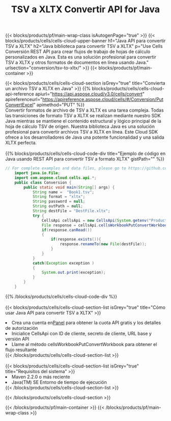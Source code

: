 ﻿---
title:  TSV a XLTX Convertir API for Java
description:  Usando Aspose.Cells Cloud SDK for Java para convertir un archivo de formato TSV a un archivo de formato XLTX.
url: /es/java/conversion/tsv-to-xltx/
---
{{< blocks/products/pf/main-wrap-class isAutogenPage="true" >}}
{{< blocks/products/cells/cells-cloud-upper-banner h1="Java API para convertir TSV a XLTX" h2="Java biblioteca para convertir TSV a XLTX" p="Use Cells Conversión REST API para crear flujos de trabajo de hojas de cálculo personalizados en Java. Esta es una solución profesional para convertir TSV a XLTX y otros formatos de documentos en línea usando Java." urlsection="conversion/tsv-to-xltx/" >}}
{{< blocks/products/pf/main-container >}}

{{< blocks/products/cells/cells-cloud-section isGrey="true" title="Convierta un archivo TSV a XLTX en Java" >}}
{{% blocks/products/cells/cells-cloud-api-reference apiurl="https://api.aspose.cloud/v3.0/cells/convert" apireferenceurl="https://apireference.aspose.cloud/cells/#/Conversion/PutConvertExcel" apimethod="PUT" %}}
<br/>
Convertir formatos de archivo de TSV a XLTX es una tarea compleja. Todas las transiciones de formato TSV a XLTX se realizan mediante nuestro SDK Java mientras se mantiene el contenido estructural y lógico principal de la hoja de cálculo TSV de origen. Nuestra biblioteca Java es una solución profesional para convertir archivos TSV a XLTX en línea. Este Cloud SDK ofrece a los desarrolladores de Java una potente funcionalidad y una salida XLTX perfecta.
<br/>
<br/>
{{% blocks/products/cells/cells-cloud-code-div title="Ejemplo de código en Java usando REST API para convertir TSV a formato XLTX" gistPath="" %}}
 
```java
// For complete examples and data files, please go to https://github.com/aspose-cells-cloud/aspose-cells-cloud-java/
    import java.io.File;
    import com.aspose.cloud.cells.api.*;
    public class Conversion {
        public static void main(String[] args) {
            String name =  "Book1.tsv";
            String format = "xltx";
            String password = null;
            String outPath = null;
            String destFile = "DestFile.xltx";
            try {
                CellsApi cellsApi = new CellsApi(System.getenv("ProductClientId"), System.getenv("ProductClientSecret"));
                File response = cellsApi.cellsWorkbookPutConvertWorkbook(new File(name), format, password, outPath, null,null);            
                if(response.canRead())
                {
                    if(response.exists()){
                        response.renameTo(new File(destFile));
                    }                
                }
            }
            catch(Exception exception )
            {
                System.out.print(exception);
            }
        }
    }
```
 
{{% /blocks/products/cells/cells-cloud-code-div %}}
<br/>
<br/>
{{< blocks/products/cells/cells-cloud-section-list isGrey="true" title="Cómo usar Java API para convertir TSV a XLTX" >}}
<li> Crea una cuenta en<a href="https://dashboard.aspose.cloud/">Panel</a> para obtener la cuota API gratis y los detalles de autorización</li>
<li>Inicialice CellsApi con ID de cliente, secreto de cliente, URL base y versión API</li>
<li>Llame al método cellsWorkbookPutConvertWorkbook para obtener el flujo resultante</li>
{{< /blocks/products/cells/cells-cloud-section-list >}}
<br/>
<br/>
{{< blocks/products/cells/cells-cloud-section-list isGrey="true" title="Requisitos del sistema" >}}
<li>Maven 2.2.0 o más reciente</li>
<li>Java(TM) SE Entorno de tiempo de ejecución</li>
{{< /blocks/products/cells/cells-cloud-section-list >}}

{{< /blocks/products/cells/cells-cloud-section >}}

{{< /blocks/products/pf/main-container >}}
{{< /blocks/products/pf/main-wrap-class >}}
